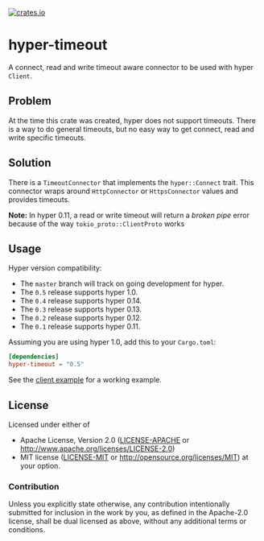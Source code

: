[![crates.io](https://img.shields.io/crates/v/hyper-timeout.svg)](https://crates.io/crates/hyper-timeout)

# hyper-timeout

A connect, read and write timeout aware connector to be used with hyper `Client`.

## Problem

At the time this crate was created, hyper does not support timeouts. There is a way to do general timeouts, but no easy way to get connect, read and write specific timeouts.

## Solution

There is a `TimeoutConnector` that implements the `hyper::Connect` trait. This connector wraps around `HttpConnector` or `HttpsConnector` values and provides timeouts.

**Note:** In hyper 0.11, a read or write timeout will return a _broken pipe_ error because of the way `tokio_proto::ClientProto` works

## Usage

Hyper version compatibility:

* The `master` branch will track on going development for hyper.
* The `0.5` release supports hyper 1.0.
* The `0.4` release supports hyper 0.14.
* The `0.3` release supports hyper 0.13.
* The `0.2` release supports hyper 0.12.
* The `0.1` release supports hyper 0.11.

Assuming you are using hyper 1.0, add this to your `Cargo.toml`:

```toml
[dependencies]
hyper-timeout = "0.5"
```

See the [client example](./examples/client.rs) for a working example.

## License

Licensed under either of
 * Apache License, Version 2.0 ([LICENSE-APACHE](LICENSE-APACHE) or http://www.apache.org/licenses/LICENSE-2.0)
 * MIT license ([LICENSE-MIT](LICENSE-MIT) or http://opensource.org/licenses/MIT)
at your option.

### Contribution

Unless you explicitly state otherwise, any contribution intentionally submitted
for inclusion in the work by you, as defined in the Apache-2.0 license, shall be dual licensed as above, without any
additional terms or conditions.
